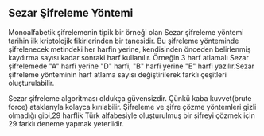 ## Sezar Şifreleme Yöntemi

Monoalfabetik şifrelemenin tipik bir örneği olan Sezar şifreleme yöntemi tarihin ilk kriptolojik fikirlerinden bir tanesidir. Bu şifreleme yönteminde şifrelenecek metindeki her harfin yerine, kendisinden önceden belirlenmiş kaydırma sayısı kadar sonraki harf kullanılır. Örneğin 3 harf atlamalı Sezar şifrelemede "A" harfi yerine "D" harfi, "B" harfi yerine "E" harfi yazılır.Sezar şifreleme yönteminin harf atlama sayısı değiştirilerek farklı çeşitleri oluşturulabilir.

Sezar şifreleme algoritması oldukça güvensizdir. Çünkü kaba kuvvet(brute force) ataklarıyla kolayca kırılabilir. Şifreleme ve şifre çözme yöntemleri gizli olmadığı gibi,29 harflik Türk alfabesiyle oluşturulmuş bir şifreyi çözmek için 29 farklı deneme yapmak yeterlidir.
